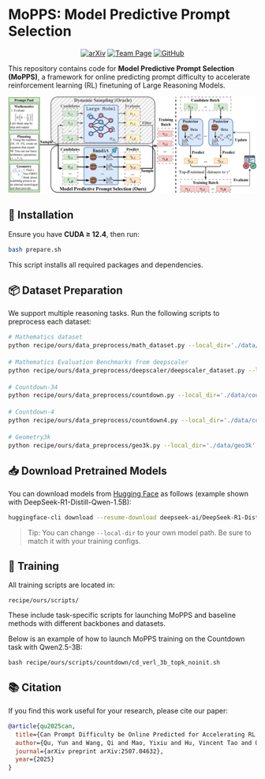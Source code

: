# MoPPS: Model Predictive Prompt Selection

<div align="center">

[![arXiv](https://img.shields.io/badge/arXiv-2507.04632-b31b1b.svg)](https://arxiv.org/abs/2507.04632)
[![Team Page](https://img.shields.io/badge/Team-Page-blue)](https://www.thuidm.com/)
[![GitHub](https://img.shields.io/github/stars/thu-rllab/MoPPS?style=social)](https://github.com/thu-rllab/MoPPS)

</div>

This repository contains code for **Model Predictive Prompt Selection (MoPPS)**, a framework for online predicting prompt difficulty to accelerate reinforcement learning (RL) finetuning of Large Reasoning Models.


![MoPPS framework](assets/framework.png)

## 🔧 Installation

Ensure you have **CUDA ≥ 12.4**, then run:

```bash
bash prepare.sh
```

This script installs all required packages and dependencies.

## 📦 Dataset Preparation

We support multiple reasoning tasks. Run the following scripts to preprocess each dataset:

```bash
# Mathematics dataset
python recipe/ours/data_preprocess/math_dataset.py --local_dir='./data/math'

# Mathematics Evaluation Benchmarks from deepscaler
python recipe/ours/data_preprocess/deepscaler/deepscaler_dataset.py --local_dir='./data/deepscaler'

# Countdown-34
python recipe/ours/data_preprocess/countdown.py --local_dir='./data/countdown3to4'

# Countdown-4
python recipe/ours/data_preprocess/countdown4.py --local_dir='./data/countdown4'

# Geometry3k
python recipe/ours/data_preprocess/geo3k.py --local_dir='./data/geo3k'
```

## 📥 Download Pretrained Models

You can download models from [Hugging Face](https://huggingface.co/) as follows (example shown with DeepSeek-R1-Distill-Qwen-1.5B):

```bash
huggingface-cli download --resume-download deepseek-ai/DeepSeek-R1-Distill-Qwen-1.5B --local-dir models/DeepSeek-R1-Distill-Qwen-1.5B
```

> Tip: You can change `--local-dir` to your own model path. Be sure to match it with your training configs.

## 🚀 Training

All training scripts are located in:

```
recipe/ours/scripts/
```

These include task-specific scripts for launching MoPPS and baseline methods with different backbones and datasets.

Below is an example of how to launch MoPPS training on the Countdown task with Qwen2.5-3B:


```
bash recipe/ours/scripts/countdown/cd_verl_3b_topk_noinit.sh
```



## 📚 Citation

If you find this work useful for your research, please cite our paper:

```bibtex
@article{qu2025can,
  title={Can Prompt Difficulty be Online Predicted for Accelerating RL Finetuning of Reasoning Models?},
  author={Qu, Yun and Wang, Qi and Mao, Yixiu and Hu, Vincent Tao and Ommer, Bj{\"o}rn and Ji, Xiangyang},
  journal={arXiv preprint arXiv:2507.04632},
  year={2025}
}
```

